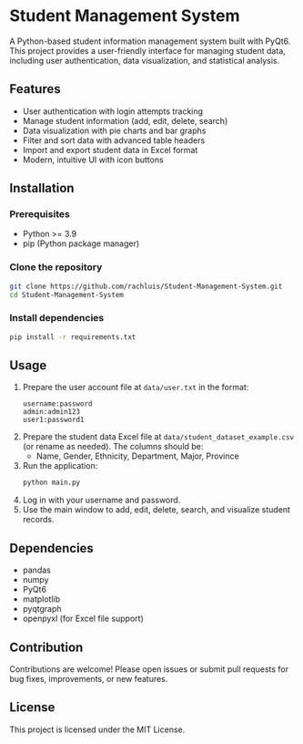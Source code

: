 # Student Management System

A Python-based student information management system built with PyQt6. This project provides a user-friendly interface for managing student data, including user authentication, data visualization, and statistical analysis.

## Features
- User authentication with login attempts tracking
- Manage student information (add, edit, delete, search)
- Data visualization with pie charts and bar graphs
- Filter and sort data with advanced table headers
- Import and export student data in Excel format
- Modern, intuitive UI with icon buttons

## Installation

### Prerequisites
- Python >= 3.9
- pip (Python package manager)

### Clone the repository
```bash
git clone https://github.com/rachluis/Student-Management-System.git
cd Student-Management-System
```

### Install dependencies
```bash
pip install -r requirements.txt
```

## Usage

1. Prepare the user account file at `data/user.txt` in the format:
   ```
   username:password
   admin:admin123
   user1:password1
   ```
2. Prepare the student data Excel file at `data/student_dataset_example.csv` (or rename as needed). The columns should be:
   - Name, Gender, Ethnicity, Department, Major, Province
3. Run the application:
   ```bash
   python main.py
   ```
4. Log in with your username and password.
5. Use the main window to add, edit, delete, search, and visualize student records.

## Dependencies
- pandas
- numpy
- PyQt6
- matplotlib
- pyqtgraph
- openpyxl (for Excel file support)

## Contribution
Contributions are welcome! Please open issues or submit pull requests for bug fixes, improvements, or new features.

## License
This project is licensed under the MIT License.
